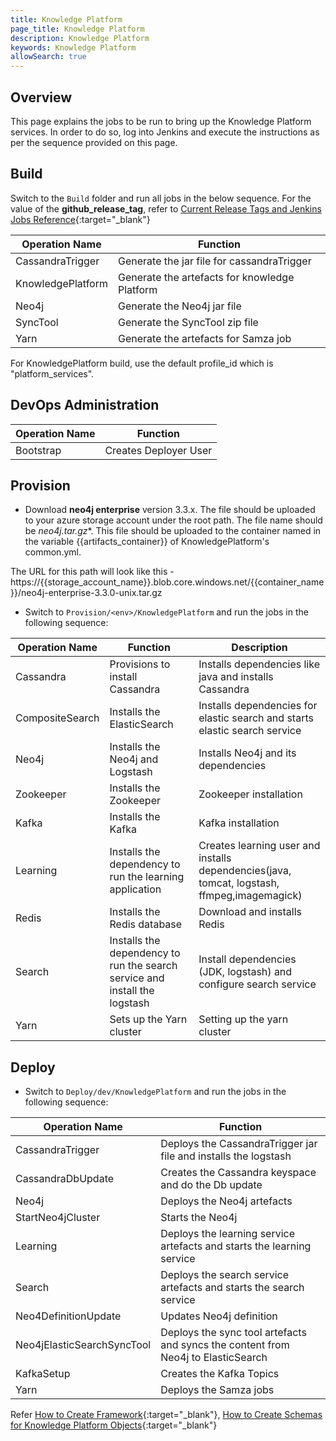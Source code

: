 ```yaml
---
title: Knowledge Platform
page_title: Knowledge Platform
description: Knowledge Platform
keywords: Knowledge Platform
allowSearch: true
--- 
```


## Overview
This page explains the jobs to be run to bring up the Knowledge Platform services. In order to do so, log into Jenkins and execute the instructions as per the sequence provided on this page.

## Build

Switch to the `Build` folder and run all jobs in the below sequence. For the value of the **github_release_tag**, refer to [Current Release Tags and Jenkins Jobs Reference](developer-docs/server-installation/current_release_tags_n_jenkins_jobs){:target="_blank"}

 Operation Name    | Function              |
| --------------   | --------------------- | 
| CassandraTrigger | Generate the jar file for cassandraTrigger |
| KnowledgePlatform| Generate the artefacts for knowledge Platform |
| Neo4j            | Generate the Neo4j jar file|
| SyncTool         | Generate the SyncTool zip file |
| Yarn             | Generate the artefacts for Samza job |




For KnowledgePlatform build, use the default profile_id which is "platform_services".

## DevOps Administration

| Operation Name | Function              |
| -------------- | --------------------- |
| Bootstrap      | Creates Deployer User |

## Provision

*   Download **neo4j enterprise** version 3.3.x. The file should be uploaded to your azure storage account under the root path. The file name should be **neo4j*.tar.gz**. This file should be uploaded to the container named in the variable {{artifacts_container}} of KnowledgePlatform's common.yml.

The URL for this path will look like this - https://{{storage_account_name}}.blob.core.windows.net/{{container_name}}/neo4j-enterprise-3.3.0-unix.tar.gz

*   Switch to `Provision/<env>/KnowledgePlatform` and run the jobs in the following sequence:   
    
| Operation Name | Function              | Description |
| -------------- | --------------------- |------------------
| Cassandra      | Provisions to install Cassandra| Installs dependencies like java and installs Cassandra |
| CompositeSearch| Installs the ElasticSearch | Installs dependencies for elastic search and starts elastic search service |
| Neo4j          | Installs the Neo4j and Logstash | Installs Neo4j and its dependencies |
| Zookeeper      | Installs the Zookeeper | Zookeeper installation |
| Kafka          | Installs the Kafka | Kafka installation |
| Learning       | Installs the dependency to run the learning application | Creates learning user and installs dependencies(java, tomcat, logstash, ffmpeg,imagemagick) |
| Redis          | Installs the Redis database | Download and installs Redis |
| Search         | Installs the dependency to run the search service and install the logstash | Install dependencies (JDK, logstash) and configure search service 
| Yarn           | Sets up the Yarn cluster | Setting up the yarn cluster   |

## Deploy

*   Switch to `Deploy/dev/KnowledgePlatform` and run the jobs in the following sequence:
 
| Operation Name      | Function              |
| --------------      | --------------------- |
| CassandraTrigger    | Deploys the CassandraTrigger jar file and installs the logstash |
| CassandraDbUpdate   | Creates the Cassandra keyspace and do the Db update
| Neo4j               | Deploys the Neo4j artefacts |confogures logstash and neo4j, and start logstash process
| StartNeo4jCluster   | Starts the Neo4j | starts neo4j process
| Learning            | Deploys the learning service artefacts and starts the learning service |
| Search              | Deploys the search service artefacts and starts the search service |
| Neo4DefinitionUpdate| Updates Neo4j definition |
| Neo4jElasticSearchSyncTool| Deploys the sync tool artefacts and syncs the content from Neo4j to ElasticSearch  |
| KafkaSetup          | Creates the Kafka Topics| creates Kafka topics for LP |
| Yarn                | Deploys the Samza jobs |


Refer [How to Create Framework](developer-docs/how-to-guide/how_to_create_framework_in_sunbird){:target="_blank"}, [How to Create Schemas for Knowledge Platform Objects](developer-docs/server-installation/knowledge-platform-object-schema){:target="_blank"}